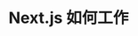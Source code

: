 ---
title: Next.js 如何工作
icon: ban
dir:
  order: 2
  collapsible: false
index: false
article: false
timeline: false
---